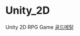 # Unity_2D
Unity 2D RPG Game 
[골드메탈](https://youtube.com/playlist?list=PLO-mt5Iu5TeZGR_y6mHmTWyo0RyGgO0N_)
